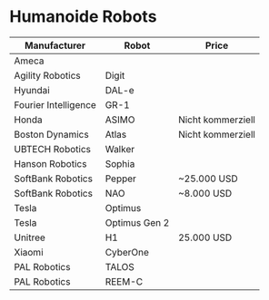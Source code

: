 # Humanoide Robots

| Manufacturer        | Robot                | Price          |
|---------------------|----------------------|----------------|
| Ameca               |                      |                |
| Agility Robotics    | Digit                |                |
| Hyundai             | DAL-e                |                |
| Fourier Intelligence| GR-1                 |                |
| Honda               | ASIMO                | Nicht kommerziell |
| Boston Dynamics     | Atlas                | Nicht kommerziell |
| UBTECH Robotics     | Walker               |                |
| Hanson Robotics     | Sophia               |                |
| SoftBank Robotics   | Pepper               | ~25.000 USD    |
| SoftBank Robotics   | NAO                  | ~8.000 USD     |
| Tesla               | Optimus              |                |
| Tesla               | Optimus Gen 2        |                |
| Unitree             | H1                   | 25.000 USD     |
| Xiaomi              | CyberOne             |                |
| PAL Robotics        | TALOS                |                |
| PAL Robotics        | REEM-C               |                |
